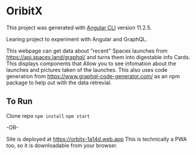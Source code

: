 # OribitX
This project was generated with [Angular CLI](https://github.com/angular/angular-cli) version 11.2.5.

Learing project to experiment with Angular and GraphQL. 

This webpage can get data about "recent" Spacex launches from https://api.spacex.land/graphql/ and turns them into digestable info Cards.
This displays components that Allow you to see infomation about the launches and pictures taken of the launches.
This also uses code generation from https://www.graphql-code-generator.com/ as an npm package to help out with the data retrevial.

## To Run
Clone repo
`npm install`
`npm start`

-OR-

Site is deployed at https://orbitx-1a14d.web.app
This is technically a PWA too, so it is downloadable from your browser.

